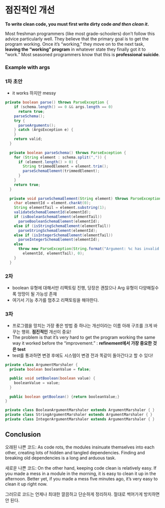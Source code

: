 # 점진적인 개선

**To write clean code, you must first write dirty code *and then clean it*.**

Most freshman programmers (like most grade-schoolers) don’t follow this advice particularly well. They believe that the primary goal is to get the program working. Once it’s “working,” they move on to the next task, **leaving the “working” program** in whatever state they finally got it to “work.” Most seasoned programmers know that this is **professional suicide**.

### Example with args

### 1차 초안

- it works 하지만 messy

```java
private boolean parse() throws ParseException { 
    if (schema.length() == 0 && args.length == 0)
      return true; 
    parseSchema(); 
    try {
      parseArguments();
    } catch (ArgsException e) {
    }
    return valid;
  }
  
  private boolean parseSchema() throws ParseException { 
    for (String element : schema.split(",")) {
      if (element.length() > 0) {
        String trimmedElement = element.trim(); 
        parseSchemaElement(trimmedElement);
      } 
    }
    return true; 
  }
  
  private void parseSchemaElement(String element) throws ParseException { 
    char elementId = element.charAt(0);
    String elementTail = element.substring(1); 
    validateSchemaElementId(elementId);
    if (isBooleanSchemaElement(elementTail)) 
      parseBooleanSchemaElement(elementId);
    else if (isStringSchemaElement(elementTail)) 
      parseStringSchemaElement(elementId);
    else if (isIntegerSchemaElement(elementTail)) 
      parseIntegerSchemaElement(elementId);
    else
      throw new ParseException(String.format("Argument: %c has invalid format: %s.", 
        elementId, elementTail), 0);
    } 
  }
```

### 2차

- boolean 유형에 대해서만 리팩토링 진행, 당장은 괜찮으나 Arg 유형이 다양해질수록 엉망이 될 가능성 존재
- 여기서 기능 추가를 멈추고 리팩토링을 해야한다.

### 3차

- 프로그램을 망치는 가장 좋은 방법 중 하나는 개선이라는 이름 아래 구조를 크게 바꾸는 행위. **점진적인** 개선이 중요!
- The problem is that it’s very hard to get the program working the same way it worked before the “improvement.” : **refinement에서 가장 중요한 것은 test**
- test를 통과하면 변경 후에도 시스템이 변경 전과 똑같이 돌아간다고 할 수 있다!

```java
private class ArgumentMarshaler { 
  private boolean booleanValue = false;

  public void setBoolean(boolean value) { 
    booleanValue = value;
  }
  
  public boolean getBoolean() {return booleanValue;} 
}

private class BooleanArgumentMarshaler extends ArgumentMarshaler { }
private class StringArgumentMarshaler extends ArgumentMarshaler { }
private class IntegerArgumentMarshaler extends ArgumentMarshaler { }
```

## Conclusion

오래된 나쁜 코드: As code rots, the modules insinuate themselves into each other, creating lots of hidden and tangled dependencies. Finding and breaking old dependencies is a long and arduous task.

새로운 나쁜 코드: On the other hand, keeping code clean is relatively easy. If you made a mess in a module in the morning, it is easy to clean it up in the afternoon. Better yet, if you made a mess five minutes ago, it’s very easy to clean it up right now.

그러므로 코드는 언제나 최대한 깔끔하고 단순하게 정리하자. 절대로 썩어가게 방치하면 안 된다.
